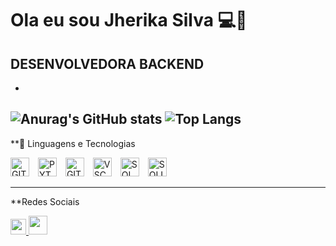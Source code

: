 # Ola eu sou Jherika Silva 💻👋

**DESENVOLVEDORA BACKEND**
-
- 
![Anurag's GitHub stats](https://github-readme-stats.vercel.app/api?username=JherikaSilva&show_icons=true&theme=radical)
![Top Langs](https://github-readme-stats.vercel.app/api/top-langs/?username=JherikaSilva&layout=compact)
---

**🤖 Linguagens e Tecnologias


<img 
          aligng="left"
          alt="GIT"
          title="GIT"
          width="30px"
          style="padding-right:10px;"
          src="https://cdn.jsdelivr.net/gh/devicons/devicon@latest/icons/git/git-original.svg" />   <img 
          aligng="left"
          alt="PYTHON"
          title="PYTHON"
          width="30px"
          style="padding-right:10px;"
          src="https://cdn.jsdelivr.net/gh/devicons/devicon@latest/icons/python/python-original.svg"/>  <img 
          aligng="left"
          alt="GITHUB"
          title="GITHUB"
          width="30px"
          style="padding-right:10px;"
          src="https://cdn.jsdelivr.net/gh/devicons/devicon@latest/icons/github/github-original.svg" />  <img 
          aligng="left"
          alt="VSCODE"
          title="VSCODE"
          width="30px"
          style="padding-right:10px;"
          src="https://cdn.jsdelivr.net/gh/devicons/devicon@latest/icons/vscode/vscode-original.svg" />  <img
          aligng="left"
          alt="SQL"
          title="SQL"
          width="30px"
          style="padding-right:10px;"                                                                                                       
          src="https://cdn.jsdelivr.net/gh/devicons/devicon@latest/icons/azuresqldatabase/azuresqldatabase-original.svg" />  <img 
          aligng="left"
          alt="SQLITE"
          title="SQLITE"
          width="30px"
          style="padding-right:10px;"
          src="https://cdn.jsdelivr.net/gh/devicons/devicon@latest/icons/sqlite/sqlite-original.svg" />
          
                    
---
**Redes Sociais

<a href="mailto:pereirajherika@gmail.com" target="_blank">
  <img src="https://cdn.jsdelivr.net/gh/devicons/devicon/icons/google/google-original.svg" width="25" height="25"/>
</a>   
  <a href="https://www.linkedin.com/in/JherikaSilva/" target="_blank">
    <img src="https://cdn.jsdelivr.net/gh/devicons/devicon/icons/linkedin/linkedin-original.svg" width="30" height="30"/>
  </a>
  


